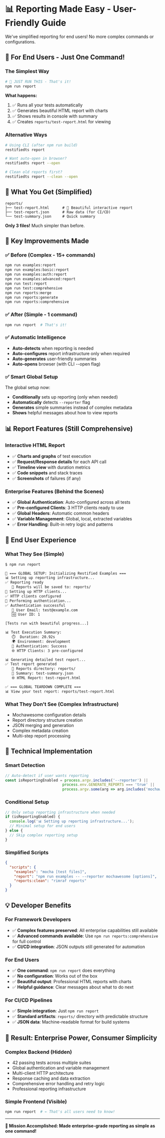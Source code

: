 # 📊 Reporting Made Easy - User-Friendly Guide

We've simplified reporting for end users! No more complex commands or configurations.

## 🎯 For End Users - Just One Command!

### The Simplest Way
```bash
# 🌟 JUST RUN THIS - That's it!
npm run report
```

**What happens:**
1. ✅ Runs all your tests automatically
2. ✅ Generates beautiful HTML report with charts
3. ✅ Shows results in console with summary
4. ✅ Creates `reports/test-report.html` for viewing

### Alternative Ways
```bash
# Using CLI (after npm run build)
restifiedts report

# Want auto-open in browser?
restifiedts report --open

# Clean old reports first?
restifiedts report --clean --open
```

## 📁 What You Get (Simplified)

```
reports/
├── test-report.html      # 🌟 Beautiful interactive report
├── test-report.json      # Raw data (for CI/CD)
└── test-summary.json     # Quick summary
```

**Only 3 files!** Much simpler than before.

## 🚀 Key Improvements Made

### ✅ Before (Complex - 15+ commands)
```bash
npm run examples:report
npm run examples:basic:report  
npm run examples:auth:report
npm run examples:advanced:report
npm run test:report
npm run test:comprehensive
npm run reports:merge
npm run reports:generate
npm run reports:comprehensive
```

### ✅ After (Simple - 1 command)
```bash
npm run report  # That's it!
```

### ✅ Automatic Intelligence
- **Auto-detects** when reporting is needed
- **Auto-configures** report infrastructure only when required
- **Auto-generates** user-friendly summaries
- **Auto-opens** browser (with CLI --open flag)

### ✅ Smart Global Setup
The global setup now:
- **Conditionally** sets up reporting (only when needed)
- **Automatically** detects `--reporter` flag
- **Generates** simple summaries instead of complex metadata
- **Shows** helpful messages about how to view reports

## 📊 Report Features (Still Comprehensive)

### Interactive HTML Report
- ✅ **Charts and graphs** of test execution
- ✅ **Request/Response details** for each API call  
- ✅ **Timeline view** with duration metrics
- ✅ **Code snippets** and stack traces
- ✅ **Screenshots** of failures (if any)

### Enterprise Features (Behind the Scenes)
- ✅ **Global Authentication**: Auto-configured across all tests
- ✅ **Pre-configured Clients**: 3 HTTP clients ready to use
- ✅ **Global Headers**: Automatic common headers
- ✅ **Variable Management**: Global, local, extracted variables
- ✅ **Error Handling**: Built-in retry logic and patterns

## 🎯 End User Experience

### What They See (Simple)
```bash
$ npm run report

🚀 === GLOBAL SETUP: Initializing Restified Examples ===
📊 Setting up reporting infrastructure...
✅ Reporting ready
   📁 Reports will be saved to: reports/
🔧 Setting up HTTP clients...
✅ HTTP clients configured
🔐 Performing authentication...
✅ Authentication successful
   📧 User Email: test@example.com
   🆔 User ID: 1

[Tests run with beautiful progress...]

📊 Test Execution Summary:
   ⏱️  Duration: 20.92s
   🌍 Environment: development
   🔐 Authentication: Success
   🌐 HTTP Clients: 3 pre-configured

📊 Generating detailed test report...
✅ Test report generated
   📁 Reports directory: reports/
   📄 Summary: test-summary.json
   🌐 HTML Report: test-report.html

✅ === GLOBAL TEARDOWN COMPLETE ===
📊 View your test report: reports/test-report.html
```

### What They Don't See (Complex Infrastructure)
- Mochawesome configuration details
- Report directory structure creation
- JSON merging and generation
- Complex metadata creation
- Multi-step report processing

## 🔧 Technical Implementation

### Smart Detection
```typescript
// Auto-detect if user wants reporting
const isReportingEnabled = process.argv.includes('--reporter') || 
                          process.env.GENERATE_REPORTS === 'true' ||
                          process.argv.some(arg => arg.includes('mochawesome'));
```

### Conditional Setup
```typescript
// Only setup reporting infrastructure when needed
if (isReportingEnabled) {
  console.log('📊 Setting up reporting infrastructure...');
  // Minimal setup for end users
} else {
  // Skip complex reporting setup
}
```

### Simplified Scripts
```json
{
  "scripts": {
    "examples": "mocha [test files]",
    "report": "npm run examples -- --reporter mochawesome [options]",
    "reports:clean": "rimraf reports"
  }
}
```

## 💡 Developer Benefits

### For Framework Developers
- ✅ **Complex features preserved**: All enterprise capabilities still available
- ✅ **Advanced commands available**: Use `npm run reports:comprehensive` for full control
- ✅ **CI/CD integration**: JSON outputs still generated for automation

### For End Users  
- ✅ **One command**: `npm run report` does everything
- ✅ **No configuration**: Works out of the box
- ✅ **Beautiful output**: Professional HTML reports with charts
- ✅ **Helpful guidance**: Clear messages about what to do next

### For CI/CD Pipelines
- ✅ **Simple integration**: Just `npm run report`
- ✅ **Standard artifacts**: `reports/` directory with predictable structure
- ✅ **JSON data**: Machine-readable format for build systems

## 🎉 Result: Enterprise Power, Consumer Simplicity

### Complex Backend (Hidden)
- 42 passing tests across multiple suites
- Global authentication and variable management
- Multi-client HTTP architecture  
- Response caching and data extraction
- Comprehensive error handling and retry logic
- Professional reporting infrastructure

### Simple Frontend (Visible)
```bash
npm run report  # ← That's all users need to know!
```

---

**🎯 Mission Accomplished: Made enterprise-grade reporting as simple as one command!**